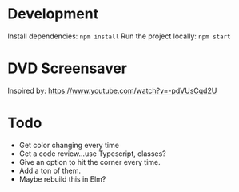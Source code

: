 # Development

Install dependencies: `npm install`
Run the project locally: `npm start`

# DVD Screensaver

Inspired by: https://www.youtube.com/watch?v=-pdVUsCqd2U

# Todo

- Get color changing every time
- Get a code review...use Typescript, classes?
- Give an option to hit the corner every time.
- Add a ton of them.
- Maybe rebuild this in Elm?